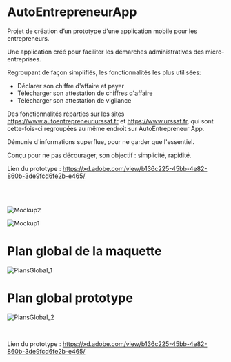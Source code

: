 # AutoEntrepreneurApp

Projet de création d’un prototype d'une application mobile pour les 
entrepreneurs.

Une application créé pour faciliter les démarches administratives des 
micro-entreprises.


Regroupant de façon simplifiés, les fonctionnalités les plus utilisées:

- Déclarer son chiffre d'affaire et payer
- Télécharger son attestation de chiffres d'affaire
- Télécharger son attestation de vigilance


Des fonctionnalités réparties sur les sites https://www.autoentrepreneur.urssaf.fr 
et https://www.urssaf.fr, qui sont cette-fois-ci regroupées au même endroit 
sur AutoEntrepreneur App. 


Démunie d'informations superflue, pour ne garder que l'essentiel.

Conçu pour ne pas décourager, son objectif : simplicité, rapidité.

Lien du prototype : https://xd.adobe.com/view/b136c225-45bb-4e82-860b-3de9fcd6fe2b-e465/

<br/>
<br/>


<!-- {:style="text-align:center;"} -->
![Mockup2](https://github.com/JlnPrr/AutoEntrepreneurApp/assets/83329578/f03716a2-dd18-43b4-aa71-468958eb64a5)

![Mockup1](https://github.com/JlnPrr/AutoEntrepreneurApp/assets/83329578/0151d704-726d-4672-a8d0-2e5a70d78912)

# Plan global de la maquette 


![PlansGlobal_1](https://github.com/JlnPrr/AutoEntrepreneurApp/assets/83329578/753c3c4d-d6ad-4419-8395-4f22377f1b41)

# Plan global prototype 
![PlansGlobal_2](https://github.com/JlnPrr/AutoEntrepreneurApp/assets/83329578/7685021f-1f9d-4a86-8547-b422c0a5aa91)


<br/>

Lien du prototype : https://xd.adobe.com/view/b136c225-45bb-4e82-860b-3de9fcd6fe2b-e465/

<br/>
